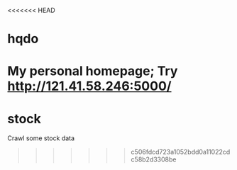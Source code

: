 <<<<<<< HEAD
# hqdo

My personal homepage;
Try http://121.41.58.246:5000/
=======
# stock
 Crawl some stock data
>>>>>>> c506fdcd723a1052bdd0a11022cdc58b2d3308be
